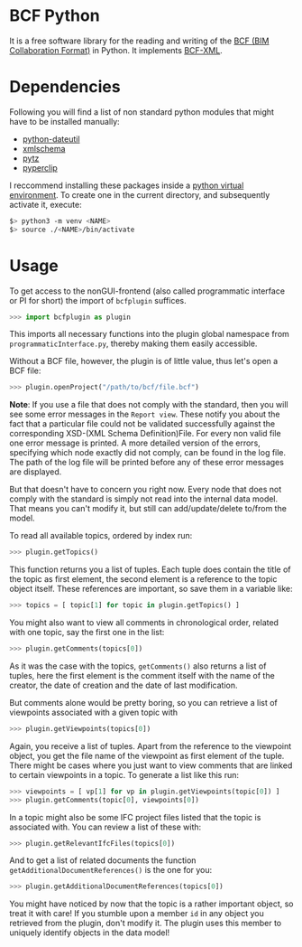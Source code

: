 # BCF Python

It is a free software library for the reading and writing of the [BCF (BIM
Collaboration Format)](https://en.wikipedia.org/wiki/BIM_Collaboration_Format)
in Python. It implements [BCF-XML](https://github.com/buildingSMART/BCF-XML).

# Dependencies

Following you will find a list of non standard python modules that might have to be installed 
manually:

- [python-dateutil](https://pypi.org/project/python-dateutil/)
- [xmlschema](https://pypi.org/project/xmlschema/)
- [pytz](https://pypi.org/project/pytz/)
- [pyperclip](https://pypi.org/project/pyperclip)

I reccommend installing these packages inside a [python virtual environment](https://packaging.python.org/guides/installing-using-pip-and-virtual-environments/). To 
create one in the current directory, and subsequently activate it, execute:

```bash
$> python3 -m venv <NAME>
$> source ./<NAME>/bin/activate
```

# Usage

To get access to the nonGUI-frontend (also called programmatic interface or PI for short) the import of `bcfplugin` suffices. 
```python
>>> import bcfplugin as plugin
```
This imports all necessary functions into the plugin global namespace from `programmaticInterface.py`, thereby making them easily accessible.

Without a BCF file, however, the plugin is of little value, thus let's open a BCF file: 
```python
>>> plugin.openProject("/path/to/bcf/file.bcf")
```
**Note**: If you use a file that does not comply with the standard, then you will see some error messages in the `Report view`. These notify you about the fact that a particular file could not be validated successfully against the corresponding XSD-(XML Schema Definition)File. For every non valid file one error message is printed. A more detailed version of the errors, specifying which node exactly did not comply, can be found in the log file. The path of the log file will be printed before any of these error messages are displayed. 

But that doesn't have to concern you right now. Every node that does not comply with the standard is simply not read into the internal data model. That means you can't modify it, but still can add/update/delete to/from the model. 

To read all available topics, ordered by index run:

```python
>>> plugin.getTopics()
```

This function returns you a list of tuples. Each tuple does contain the title of the topic as first element, the second element is a reference to the topic object itself. These references are important, so save them in a variable like: 

```python 
>>> topics = [ topic[1] for topic in plugin.getTopics() ]
```

You might also want to view all comments in chronological order, related with one topic, say the first one in the list: 

```python
>>> plugin.getComments(topics[0])
```

As it was the case with the topics, `getComments()` also returns a list of tuples, here the first element is the comment itself with the name of the creator, the date of creation and the date of last modification.

But comments alone would be pretty boring, so you can retrieve a list of viewpoints associated with a given topic with

```python
>>> plugin.getViewpoints(topics[0])
```

Again, you receive a list of tuples. Apart from the reference to the viewpoint object, you get the file name of the viewpoint as first element of the tuple. 
There might be cases where you just want to view comments that are linked to certain viewpoints in a topic. To generate a list like this run:

```python
>>> viewpoints = [ vp[1] for vp in plugin.getViewpoints(topic[0]) ]
>>> plugin.getComments(topic[0], viewpoints[0])
```

In a topic might also be some IFC project files listed that the topic is associated with. You can review a list of these with: 
```python
>>> plugin.getRelevantIfcFiles(topics[0])
```

And to get a list of related documents the function `getAdditionalDocumentReferences()` is the one for you: 

```python
>>> plugin.getAdditionalDocumentReferences(topics[0])
```

You might have noticed by now that the topic is a rather important object, so treat it with care!
If you stumble upon a member `id` in any object you retrieved from the plugin, don't modify it. The plugin uses this member to uniquely identify objects in the data model!

